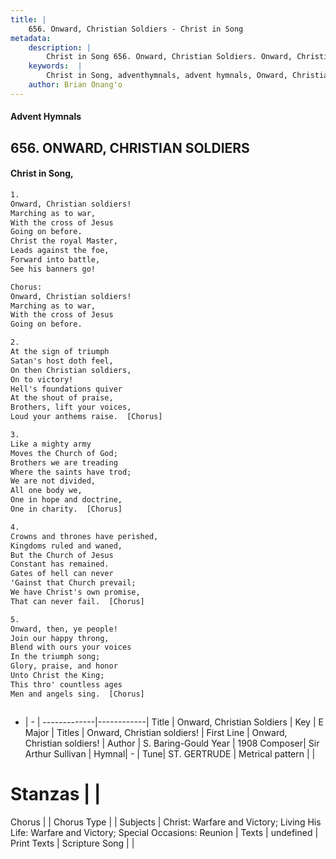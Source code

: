 ```yaml
---
title: |
    656. Onward, Christian Soldiers - Christ in Song
metadata:
    description: |
        Christ in Song 656. Onward, Christian Soldiers. Onward, Christian soldiers! Marching as to war, With the cross of Jesus Going on before. Christ the royal Master, Leads against the foe, Forward into battle,  See his banners go! Chorus: Onward, Christian soldiers! Marching as to war, With the cross of Jesus  Going on before.
    keywords:  |
        Christ in Song, adventhymnals, advent hymnals, Onward, Christian Soldiers, Onward, Christian soldiers!  . Onward, Christian soldiers!
    author: Brian Onang'o
---
```


#### Advent Hymnals
## 656. ONWARD, CHRISTIAN SOLDIERS
####  Christ in Song,

```txt
1.
Onward, Christian soldiers!
Marching as to war,
With the cross of Jesus
Going on before.
Christ the royal Master,
Leads against the foe,
Forward into battle, 
See his banners go!

Chorus:
Onward, Christian soldiers!
Marching as to war,
With the cross of Jesus 
Going on before.

2.
At the sign of triumph
Satan's host doth feel,
On then Christian soldiers,
On to victory!
Hell's foundations quiver
At the shout of praise,
Brothers, lift your voices, 
Loud your anthems raise.  [Chorus]

3.
Like a mighty army
Moves the Church of God;
Brothers we are treading
Where the saints have trod;
We are not divided,
All one body we,
One in hope and doctrine,
One in charity.  [Chorus]

4.
Crowns and thrones have perished,
Kingdoms ruled and waned,
But the Church of Jesus
Constant has remained.
Gates of hell can never
'Gainst that Church prevail;
We have Christ's own promise,
That can never fail.  [Chorus]

5.
Onward, then, ye people!
Join our happy throng,
Blend with ours your voices
In the triumph song;
Glory, praise, and honor
Unto Christ the King;
This thro' countless ages 
Men and angels sing.  [Chorus]



```

- |   -  |
-------------|------------|
Title | Onward, Christian Soldiers |
Key | E Major |
Titles | Onward, Christian soldiers! |
First Line | Onward, Christian soldiers!   |
Author | S. Baring-Gould
Year | 1908
Composer| Sir Arthur Sullivan |
Hymnal|  - |
Tune| ST. GERTRUDE |
Metrical pattern | |
# Stanzas |  |
Chorus |  |
Chorus Type |  |
Subjects | Christ: Warfare and Victory; Living His Life: Warfare and Victory; Special Occasions: Reunion |
Texts | undefined |
Print Texts | 
Scripture Song |  |
    

